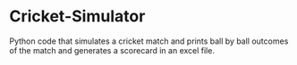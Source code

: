 # Cricket-Simulator
Python code that simulates a cricket match and prints ball by ball outcomes of the match and generates a scorecard in an excel file.
